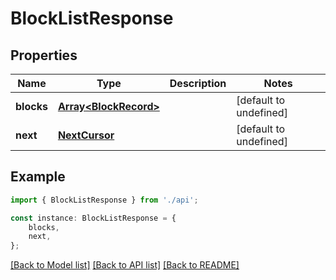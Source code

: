 # BlockListResponse


## Properties

Name | Type | Description | Notes
------------ | ------------- | ------------- | -------------
**blocks** | [**Array&lt;BlockRecord&gt;**](BlockRecord.md) |  | [default to undefined]
**next** | [**NextCursor**](NextCursor.md) |  | [default to undefined]

## Example

```typescript
import { BlockListResponse } from './api';

const instance: BlockListResponse = {
    blocks,
    next,
};
```

[[Back to Model list]](../README.md#documentation-for-models) [[Back to API list]](../README.md#documentation-for-api-endpoints) [[Back to README]](../README.md)

